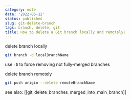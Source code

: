 ```yaml
---
category: note
date: '2022-05-12'
status: published
slug: git-delete-branch
tags: branch, delete, git
title: How to delete a Git branch locally and remotely?
---
```


delete branch locally
```sh
git branch -d localBranchName
```
use `-D` to force removing not fully-merged branches

delete branch remotely
```sh
git push origin --delete remoteBranchName
```

see also: 
[[git_delete_branches_merged_into_main_branch]]

